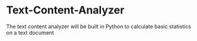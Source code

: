 # Text-Content-Analyzer

The text content analyzer will be built in Python to calculate basic statistics on a text document
